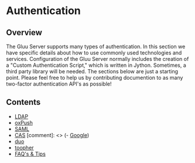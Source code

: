 # Authentication

## Overview
The Gluu Server supports many types of authentication. In this section we have specific details about how to use commonly used technologies and services. Configuration of the Gluu Server normally includes the creation of a "Custom Authentication Script," which is written in Jython. Sometimes, a third party library will be needed. The sections below are just a starting point. Please feel free to help us by contributing documention to as many two-factor authentication API's as possible!

## Contents

- [LDAP](./ldap.md)
- [oxPush](./oxPush.md)
- [SAML](./saml.md)
- [CAS](./cas.md)
[comment]: <> (- [Google](./google.md))
- [duo](./duo.md)
- [toopher](./toopher.md)
- [FAQ's & Tips](./tips.md)

<!---
- [Custom](./custom.md)
-->



